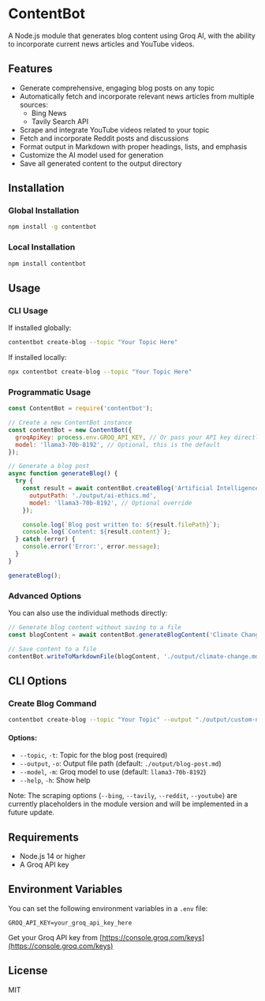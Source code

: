 # ContentBot

A Node.js module that generates blog content using Groq AI, with the ability to incorporate current news articles and YouTube videos.

## Features

- Generate comprehensive, engaging blog posts on any topic
- Automatically fetch and incorporate relevant news articles from multiple sources:
  - Bing News
  - Tavily Search API
- Scrape and integrate YouTube videos related to your topic
- Fetch and incorporate Reddit posts and discussions
- Format output in Markdown with proper headings, lists, and emphasis
- Customize the AI model used for generation
- Save all generated content to the output directory

## Installation

### Global Installation

```bash
npm install -g contentbot
```

### Local Installation

```bash
npm install contentbot
```

## Usage

### CLI Usage

If installed globally:

```bash
contentbot create-blog --topic "Your Topic Here"
```

If installed locally:

```bash
npx contentbot create-blog --topic "Your Topic Here"
```

### Programmatic Usage

```javascript
const ContentBot = require('contentbot');

// Create a new ContentBot instance
const contentBot = new ContentBot({
  groqApiKey: process.env.GROQ_API_KEY, // Or pass your API key directly
  model: 'llama3-70b-8192', // Optional, this is the default
});

// Generate a blog post
async function generateBlog() {
  try {
    const result = await contentBot.createBlog('Artificial Intelligence Ethics', {
      outputPath: './output/ai-ethics.md',
      model: 'llama3-70b-8192', // Optional override
    });

    console.log(`Blog post written to: ${result.filePath}`);
    console.log(`Content: ${result.content}`);
  } catch (error) {
    console.error('Error:', error.message);
  }
}

generateBlog();
```

### Advanced Options

You can also use the individual methods directly:

```javascript
// Generate blog content without saving to a file
const blogContent = await contentBot.generateBlogContent('Climate Change');

// Save content to a file
contentBot.writeToMarkdownFile(blogContent, './output/climate-change.md');
```

## CLI Options

### Create Blog Command

```bash
contentbot create-blog --topic "Your Topic" --output "./output/custom-name.md" --model "llama3-8b-8192"
```

#### Options:

- `--topic`, `-t`: Topic for the blog post (required)
- `--output`, `-o`: Output file path (default: `./output/blog-post.md`)
- `--model`, `-m`: Groq model to use (default: `llama3-70b-8192`)
- `--help`, `-h`: Show help

Note: The scraping options (`--bing`, `--tavily`, `--reddit`, `--youtube`) are currently placeholders in the module version and will be implemented in a future update.

## Requirements

- Node.js 14 or higher
- A Groq API key

## Environment Variables

You can set the following environment variables in a `.env` file:

```
GROQ_API_KEY=your_groq_api_key_here
```

Get your Groq API key from [https://console.groq.com/keys](https://console.groq.com/keys)

## License

MIT
